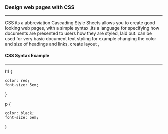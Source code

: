 ### Design web pages with CSS
-----
CSS its a abbreviation Cascading Style Sheets  allows you to create good looking web pages, with a simple syntax ,its a language for specifying how documents are presented to users how they are styled, laid out.
can be used for very basic document text styling for example changing the color and size of headings and links, create layout ,

#### CSS Syntax Example
---

h1 {

    color: red;
    font-size: 5em;
}


p {

    color: black;
    font-size: 5em;
}

